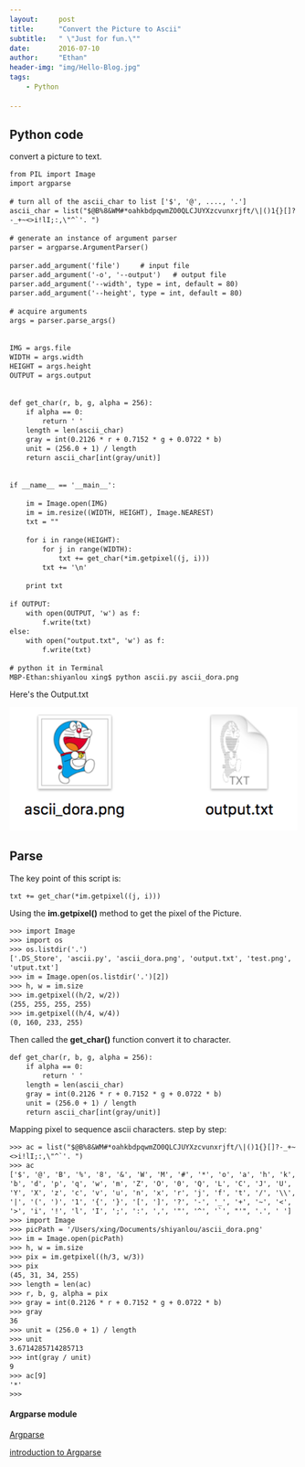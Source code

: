 ```yaml
---
layout:     post
title:      "Convert the Picture to Ascii"
subtitle:   " \"Just for fun.\""
date:       2016-07-10
author:     "Ethan"
header-img: "img/Hello-Blog.jpg"
tags:
    - Python

---
```


## Python code

convert a picture to text.

	from PIL import Image
	import argparse
	
	# turn all of the ascii_char to list ['$', '@', ...., '.']
	ascii_char = list("$@B%8&WM#*oahkbdpqwmZO0QLCJUYXzcvunxrjft/\|()1{}[]?-_+~<>i!lI;:,\"^`'. ")
	
	# generate an instance of argument parser 
	parser = argparse.ArgumentParser()
	
	parser.add_argument('file')		# input file
	parser.add_argument('-o', '--output')	# output file
	parser.add_argument('--width', type = int, default = 80) 
	parser.add_argument('--height', type = int, default = 80)
	
	# acquire arguments
	args = parser.parse_args()
	
	
	IMG = args.file
	WIDTH = args.width
	HEIGHT = args.height
	OUTPUT = args.output
	
	
	def get_char(r, b, g, alpha = 256):
		if alpha == 0:
			return ' '
		length = len(ascii_char)
		gray = int(0.2126 * r + 0.7152 * g + 0.0722 * b)
		unit = (256.0 + 1) / length
		return ascii_char[int(gray/unit)]
		
	
	if __name__ == '__main__':
		
		im = Image.open(IMG)
		im = im.resize((WIDTH, HEIGHT), Image.NEAREST)
		txt = ""
		
		for i in range(HEIGHT):
			for j in range(WIDTH):
				txt += get_char(*im.getpixel((j, i)))
			txt += '\n'
			
		print txt
	
	if OUTPUT:
		with open(OUTPUT, 'w') as f:
			f.write(txt)
	else:
		with open("output.txt", 'w') as f:
			f.write(txt)
	
	# python it in Terminal		
	MBP-Ethan:shiyanlou xing$ python ascii.py ascii_dora.png 

Here's the Output.txt

<img class="shadow" src="/img/inPost/PicturetoAscii.png" width="520">

## Parse

The key point of this script is: 

	txt += get_char(*im.getpixel((j, i)))
	
Using the **im.getpixel()** method to get the pixel of the Picture.

	>>> import Image
	>>> import os
	>>> os.listdir('.')
	['.DS_Store', 'ascii.py', 'ascii_dora.png', 'output.txt', 'test.png', 'utput.txt']
	>>> im = Image.open(os.listdir('.')[2])
	>>> h, w = im.size
	>>> im.getpixel((h/2, w/2))
	(255, 255, 255, 255)
	>>> im.getpixel((h/4, w/4))
	(0, 160, 233, 255)


Then called the **get_char()** function convert it to character.

	def get_char(r, b, g, alpha = 256):
		if alpha == 0:
			return ' '
		length = len(ascii_char)
		gray = int(0.2126 * r + 0.7152 * g + 0.0722 * b)
		unit = (256.0 + 1) / length
		return ascii_char[int(gray/unit)]
		
Mapping pixel to sequence ascii characters.  step by step: 

	>>> ac = list("$@B%8&WM#*oahkbdpqwmZO0QLCJUYXzcvunxrjft/\|()1{}[]?-_+~<>i!lI;:,\"^`'. ")
	>>> ac
	['$', '@', 'B', '%', '8', '&', 'W', 'M', '#', '*', 'o', 'a', 'h', 'k', 'b', 'd', 'p', 'q', 'w', 'm', 'Z', 'O', '0', 'Q', 'L', 'C', 'J', 'U', 'Y', 'X', 'z', 'c', 'v', 'u', 'n', 'x', 'r', 'j', 'f', 't', '/', '\\', '|', '(', ')', '1', '{', '}', '[', ']', '?', '-', '_', '+', '~', '<', '>', 'i', '!', 'l', 'I', ';', ':', ',', '"', '^', '`', "'", '.', ' ']
	>>> import Image
	>>> picPath = '/Users/xing/Documents/shiyanlou/ascii_dora.png'
	>>> im = Image.open(picPath)
	>>> h, w = im.size
	>>> pix = im.getpixel((h/3, w/3))
	>>> pix
	(45, 31, 34, 255)
	>>> length = len(ac)
	>>> r, b, g, alpha = pix
	>>> gray = int(0.2126 * r + 0.7152 * g + 0.0722 * b)
	>>> gray
	36
	>>> unit = (256.0 + 1) / length
	>>> unit
	3.6714285714285713
	>>> int(gray / unit)
	9
	>>> ac[9]
	'*'
	>>>

#### Argparse module

[Argparse](http://songpengfei.iteye.com/blog/1320877)

[introduction to Argparse](http://www.cnblogs.com/jianboqi/archive/2013/01/10/2854726.html)










